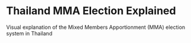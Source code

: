 # Thailand MMA Election Explained
Visual explanation of the Mixed Members Apportionment (MMA) election system in Thailand